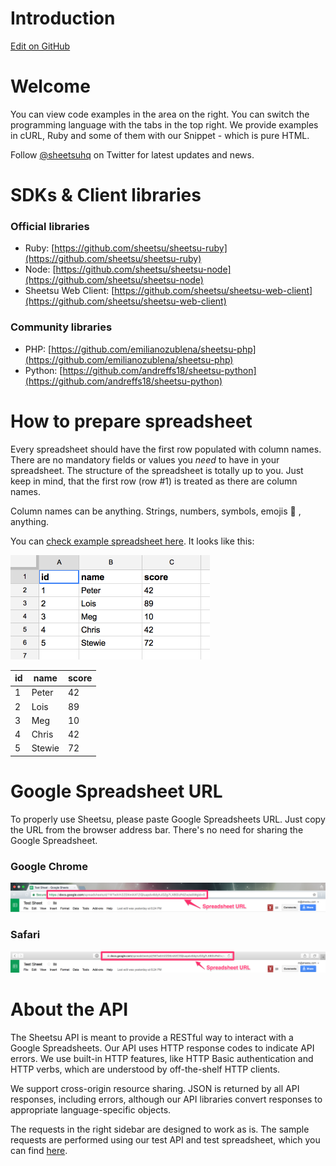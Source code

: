# Introduction
<a href="//github.com/sheetsu/docs/tree/master/source/includes/_introduction.md" target="_blank" class="gh-button"><i class="fa fa-github"></i> Edit on GitHub</a>

# Welcome

You can view code examples in the area on the right. You can switch the programming language with the tabs in the top right. We provide examples in cURL, Ruby and some of them with our Snippet - which is pure HTML.

Follow <a href="https://twitter.com/sheetsuhq" target="_blank">@sheetsuhq</a> on Twitter for latest updates and news.

# SDKs & Client libraries

### Official libraries

* Ruby: [https://github.com/sheetsu/sheetsu-ruby](https://github.com/sheetsu/sheetsu-ruby)
* Node: [https://github.com/sheetsu/sheetsu-node](https://github.com/sheetsu/sheetsu-node)
* Sheetsu Web Client: [https://github.com/sheetsu/sheetsu-web-client](https://github.com/sheetsu/sheetsu-web-client)

### Community libraries

* PHP: [https://github.com/emilianozublena/sheetsu-php](https://github.com/emilianozublena/sheetsu-php)
* Python: [https://github.com/andreffs18/sheetsu-python](https://github.com/andreffs18/sheetsu-python)

# How to prepare spreadsheet

Every spreadsheet should have the first row populated with column names. There are no mandatory fields or values you _need_ to have in your spreadsheet. The structure of the spreadsheet is totally up to you. Just keep in mind, that the first row (row #1) is treated as there are column names.

Column names can be anything. Strings, numbers, symbols, emojis 🙉 , anything.

You can <a href="https://docs.google.com/spreadsheets/d/1WTwXrh2ZDXmXATZlQIuapdv4ldyhJGZg7LX8GlzPdZw/edit#gid=0" target="_blank">check example spreadsheet here</a>. It looks like this:

![Example Spredsheet for Sheetsu.com](../images/example_spreadsheet.png)

id | name | score
---|------|------
1 | Peter | 42
2 | Lois | 89
3 | Meg | 10
4 | Chris | 42
5 | Stewie | 72

# Google Spreadsheet URL

To properly use Sheetsu, please paste Google Spreadsheets URL. Just copy the URL from the browser address bar. There's no need for sharing the Google Spreadsheet.

### Google Chrome
![Spreadsheet URL in Google Chrome](../images/chrome.png)

### Safari
![Spreadsheet URL in Safari](../images/safari.png)

# About the API

The Sheetsu API is meant to provide a RESTful way to interact with a Google Spreadsheets. Our API uses HTTP response codes to indicate API errors. We use built-in HTTP features, like HTTP Basic authentication and HTTP verbs, which are understood by off-the-shelf HTTP clients.

We support cross-origin resource sharing. JSON is returned by all API responses, including errors, although our API libraries convert responses to appropriate language-specific objects.

The requests in the right sidebar are designed to work as is. The sample requests are performed using our test API and test spreadsheet, which you can find [here](https://docs.google.com/spreadsheets/d/1WTwXrh2ZDXmXATZlQIuapdv4ldyhJGZg7LX8GlzPdZw/edit#gid=0).

<script type="text/javascript">
  window.heap=window.heap||[],heap.load=function(e,t){window.heap.appid=e,window.heap.config=t=t||{};var r=t.forceSSL||"https:"===document.location.protocol,a=document.createElement("script");a.type="text/javascript",a.async=!0,a.src=(r?"https:":"http:")+"//cdn.heapanalytics.com/js/heap-"+e+".js";var n=document.getElementsByTagName("script")[0];n.parentNode.insertBefore(a,n);for(var o=function(e){return function(){heap.push([e].concat(Array.prototype.slice.call(arguments,0)))}},p=["addEventProperties","addUserProperties","clearEventProperties","identify","removeEventProperty","setEventProperties","track","unsetEventProperty"],c=0;c<p.length;c++)heap[p[c]]=o(p[c])};
    heap.load("1070568006");
</script>
